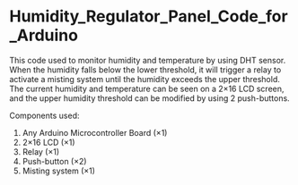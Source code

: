 # Humidity_Regulator_Panel_Code_for_Arduino
  This code used to monitor humidity and temperature by using DHT sensor. When the humidity falls below the lower threshold, it will trigger a relay to activate a misting system until the humidity exceeds the upper threshold.
  The current humidity and temperature can be seen on a 2×16 LCD screen, and the upper humidity threshold can be modified by using 2 push-buttons.

Components used:
1. Any Arduino Microcontroller Board (×1)
2. 2×16 LCD (×1)
3. Relay (×1)
4. Push-button (×2)
5. Misting system (×1)
